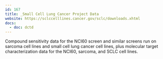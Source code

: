 ```yaml
---
id: 167
title: _Small Cell Lung Cancer Project Data
website: https://sclccelllines.cancer.gov/sclc/downloads.xhtml
docs:
  - doc: dctd
---
```

Compound sensitivity data for the NCI60 screen and similar screens run on sarcoma cell lines and small cell lung cancer cell lines, plus molecular target characterization data for the NCI60, sarcoma, and SCLC cell lines.

